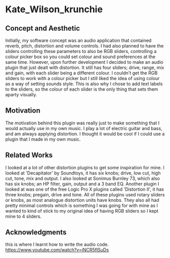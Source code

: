 # Kate_Wilson_krunchie

## Concept and Aesthetic

Initially, my software concept was an audio application that contained reverb, pitch, distortion and volume controls. I had also planned to have the sliders controlling these parameters to also be RGB sliders, controlling a colour picker box so you could set colour and sound preferences at the same time. However, upon further development I decided to make an audio plugin that just dealt with distortion. It still has four sliders; drive, range, mix and gain, with each slider being a different colour. I couldn't get the RGB sliders to work with a colour picker but I still liked the idea of using colour as a way of setting sounds style. This is also why I chose to add text labels to the sliders, so the colour of each slider is the only thing that sets them aparty visually. 

## Motivation

The motivation behind this plugin was really just to make something that I would actually use in my own music. I play a lot of electric guitar and bass, and am always applying distortion. I thought it would be cool if I could use a plugin that I made in my own music.


## Related Works

I looked at a lot of other distortion plugins to get some inspiration for mine. I looked at 'Decapitator' by Soundtoys, it has six knobs; drive, low cut, high cut, tone, mix and output. I also looked at Sonimus Burnley 73, which also has six knobs; an HP filter, gain, output and a 3 band EQ. Another plugin I looked at was one of the free Logic Pro X plugins called 'Distortion II', it has three knobs; pregain, drive and tone. All of these plugins used rotary sliders or knobs, as most analogue distortion units have knobs. They also all had pretty minimal controls which is something I was going for with mine as I wanted to kind of stick to my original idea of having RGB sliders so I kept mine to 4 sliders. 


## Acknowledgments

this is where I learnt how to write the audio code. 
https://www.youtube.com/watch?v=iNCR5flSuDs
